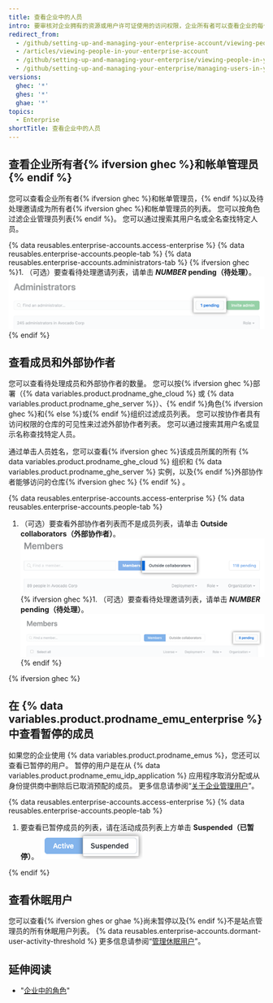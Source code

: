 ```yaml
---
title: 查看企业中的人员
intro: 要审核对企业拥有的资源或用户许可证使用的访问权限，企业所有者可以查看企业的每个管理员和成员。
redirect_from:
  - /github/setting-up-and-managing-your-enterprise-account/viewing-people-in-your-enterprise-account
  - /articles/viewing-people-in-your-enterprise-account
  - /github/setting-up-and-managing-your-enterprise/viewing-people-in-your-enterprise
  - /github/setting-up-and-managing-your-enterprise/managing-users-in-your-enterprise/viewing-people-in-your-enterprise
versions:
  ghec: '*'
  ghes: '*'
  ghae: '*'
topics:
  - Enterprise
shortTitle: 查看企业中的人员
---
```


## 查看企业所有者{% ifversion ghec %}和帐单管理员{% endif %}

您可以查看企业所有者{% ifversion ghec %}和帐单管理员，{% endif %}以及待处理邀请成为所有者{% ifversion ghec %}和帐单管理员的列表。 您可以按角色过滤企业管理员列表{% endif %}。 您可以通过搜索其用户名或全名查找特定人员。

{% data reusables.enterprise-accounts.access-enterprise %}
{% data reusables.enterprise-accounts.people-tab %}
{% data reusables.enterprise-accounts.administrators-tab %}
{% ifversion ghec %}1. （可选）要查看待处理邀请列表，请单击 **_NUMBER_ pending（待处理）**。
  ![搜索和过滤选项右侧的 "NUMBER 待处理" 按钮](/assets/images/help/enterprises/administrators-pending.png){% endif %}

## 查看成员和外部协作者

您可以查看待处理成员和外部协作者的数量。 您可以按{% ifversion ghec %}部署（{% data variables.product.prodname_ghe_cloud %} 或 {% data variables.product.prodname_ghe_server %}）、{% endif %}角色{% ifversion ghec %}和{% else %}或{% endif %}组织过滤成员列表。 您可以按协作者具有访问权限的仓库的可见性来过滤外部协作者列表。 您可以通过搜索其用户名或显示名称查找特定人员。

通过单击人员姓名，您可以查看{% ifversion ghec %}该成员所属的所有 {% data variables.product.prodname_ghe_cloud %} 组织和 {% data variables.product.prodname_ghe_server %} 实例，以及{% endif %}外部协作者能够访问的仓库{% ifversion ghec %} {% endif %} 。

{% data reusables.enterprise-accounts.access-enterprise %}
{% data reusables.enterprise-accounts.people-tab %}
1. （可选）要查看外部协作者列表而不是成员列表，请单击 **Outside collaborators（外部协作者）**。 ![组织成员页面上的外部协作者选项卡](/assets/images/help/business-accounts/outside-collaborators-tab.png)
{% ifversion ghec %}1. （可选）要查看待处理邀请列表，请单击 **_NUMBER_ pending（待处理）**。
  ![搜索和过滤选项右侧的 "NUMBER 待处理" 按钮](/assets/images/help/enterprises/members-pending.png){% endif %}

{% ifversion ghec %}

## 在 {% data variables.product.prodname_emu_enterprise %} 中查看暂停的成员

如果您的企业使用 {% data variables.product.prodname_emus %}，您还可以查看已暂停的用户。 暂停的用户是在从 {% data variables.product.prodname_emu_idp_application %} 应用程序取消分配或从身份提供商中删除后已取消预配的成员。 更多信息请参阅“[关于企业管理用户](/admin/identity-and-access-management/managing-iam-with-enterprise-managed-users/about-enterprise-managed-users)”。

{% data reusables.enterprise-accounts.access-enterprise %}
{% data reusables.enterprise-accounts.people-tab %}
1. 要查看已暂停成员的列表，请在活动成员列表上方单击 **Suspended（已暂停）**。 ![显示"已暂停"选项的屏幕截图](/assets/images/help/enterprises/view-suspended-members.png)

{% endif %}

## 查看休眠用户

您可以查看{% ifversion ghes or ghae %}尚未暂停以及{% endif %}不是站点管理员的所有休眠用户列表。 {% data reusables.enterprise-accounts.dormant-user-activity-threshold %} 更多信息请参阅“[管理休眠用户](/admin/user-management/managing-users-in-your-enterprise/managing-dormant-users)”。

## 延伸阅读

- "[企业中的角色](/admin/user-management/managing-users-in-your-enterprise/roles-in-an-enterprise)"
